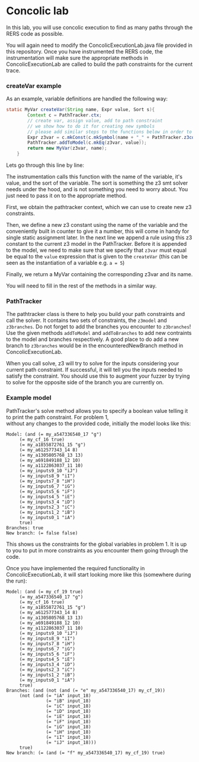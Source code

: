 # Concolic lab

In this lab, you will use concolic execution to find as many paths through the RERS code as possible.

You will again need to modify the ConcolicExecutionLab.java file provided in this repository.
Once you have instrumented the RERS code, the instrumentation will make sure the appropriate methods in
ConcolicExecutionLab are called to build the path constraints for the current trace.

### createVar example
As an example, variable definitions are handled the following way:
```java
static MyVar createVar(String name, Expr value, Sort s){
        Context c = PathTracker.ctx;
        // create var, assign value, add to path constraint
        // we show how to do it for creating new symbols
        // please add similar steps to the functions below in order to obtain a path constraint
        Expr z3var = c.mkConst(c.mkSymbol(name + "_" + PathTracker.z3counter++), s);
        PathTracker.addToModel(c.mkEq(z3var, value));
        return new MyVar(z3var, name);
    }
```

Lets go through this line by line:

The instrumentation calls this function with the name of the variable, it's value, and the sort of the variable.
The sort is something the z3 smt solver needs under the hood, and is not something you need to worry about.
You just need to pass it on to the appropriate method.

First, we obtain the pathtracker context, which we can use to create new z3 constraints.

Then, we define a new z3 constant using the name of the variable and the conveniently built in counter to give it a number, this will come in handy for single static assignment later.
In the next line we append a rule using this z3 constant to the current z3 model in the PathTracker. Before it is appended to the model, we need to make sure that we specify that `z3var` must equal be equal to the `value` expression that is given to the `createVar` (this can be seen as the instantiation of a variable e.g. `a = 5`) 

Finally, we return a MyVar containing the corresponding z3var and its name.

You will need to fill in the rest of the methods in a similar way.

### PathTracker
The pathtracker class is there to help you build your path constraints and call the solver.
It contains two sets of constraints, the `z3model` and `z3branches`. Do not forget to add the branches you
encounter to `z3branches`! Use the given methods `addToModel` and `addToBranches` to add new contraints to the model and branches respectively. A good place to do add a new branch to `z3branches` would be in the encounteredNewBranch method in ConcolicExecutionLab.

When you call solve, z3 will try to solve for the inputs considering your current path constraint. If successful,
it will tell you the inputs needed to satisfy the constraint. You should use this to augment your fuzzer by trying to solve
for the opposite side of the branch you are currently on.

### Example model
PathTracker's solve method allows you to specify a boolean value telling it to print the path constraint. For problem 1,  
without any changes to the provided code, initially the model looks like this:
```
Model: (and (= my_a547336540_17 "g")
     (= my_cf_16 true)
     (= my_a1855872761_15 "g")
     (= my_a612577343_14 8)
     (= my_a1305805768_13 13)
     (= my_a691849188_12 10)
     (= my_a1122863037_11 10)
     (= my_inputs9_10 "iJ")
     (= my_inputs8_9 "iI")
     (= my_inputs7_8 "iH")
     (= my_inputs6_7 "iG")
     (= my_inputs5_6 "iF")
     (= my_inputs4_5 "iE")
     (= my_inputs3_4 "iD")
     (= my_inputs2_3 "iC")
     (= my_inputs1_2 "iB")
     (= my_inputs0_1 "iA")
     true)
Branches: true
New branch: (= false false)
```
This shows us the constraints for the global variables in problem 1.
It is up to you to put in more constraints as you encounter them going through the code.

Once you have implemented the required functionality in ConcolicExecutionLab, it will start looking more like this (somewhere during the run):
```
Model: (and (= my_cf_19 true)
     (= my_a547336540_17 "g")
     (= my_cf_16 true)
     (= my_a1855872761_15 "g")
     (= my_a612577343_14 8)
     (= my_a1305805768_13 13)
     (= my_a691849188_12 10)
     (= my_a1122863037_11 10)
     (= my_inputs9_10 "iJ")
     (= my_inputs8_9 "iI")
     (= my_inputs7_8 "iH")
     (= my_inputs6_7 "iG")
     (= my_inputs5_6 "iF")
     (= my_inputs4_5 "iE")
     (= my_inputs3_4 "iD")
     (= my_inputs2_3 "iC")
     (= my_inputs1_2 "iB")
     (= my_inputs0_1 "iA")
     true)
Branches: (and (not (and (= "e" my_a547336540_17) my_cf_19))
     (not (and (= "iA" input_18)
               (= "iB" input_18)
               (= "iC" input_18)
               (= "iD" input_18)
               (= "iE" input_18)
               (= "iF" input_18)
               (= "iG" input_18)
               (= "iH" input_18)
               (= "iI" input_18)
               (= "iJ" input_18)))
     true)
New branch: (= (and (= "f" my_a547336540_17) my_cf_19) true)

```
